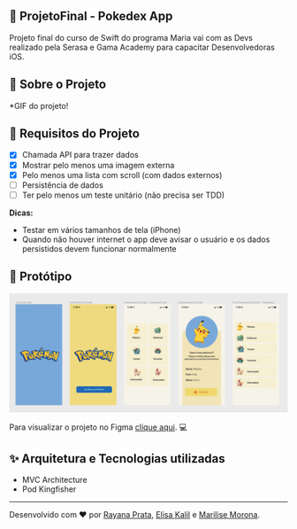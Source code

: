 
## 📱 ProjetoFinal - Pokedex App

Projeto final do curso de Swift do programa Maria vai com as Devs realizado pela Serasa e Gama Academy para capacitar Desenvolvedoras iOS.

## 📄  Sobre o Projeto

*GIF do projeto!

## 📌  Requisitos do Projeto

- [x] Chamada API para trazer dados
- [x] Mostrar pelo menos uma imagem externa
- [x] Pelo menos uma lista com scroll (com dados externos)
- [ ] Persistência de dados
- [ ] Ter pelo menos um teste unitário (não precisa ser TDD)

**Dicas:**
- Testar em vários tamanhos de tela (iPhone)
- Quando não houver internet o app deve avisar o usuário e os dados persistidos devem funcionar normalmente

## 🌈  Protótipo

![Prototipo Pokedex App](Assets/prototipo.png)

Para visualizar o projeto no Figma [clique aqui](https://www.figma.com/file/PdyGNBmOVnV5M2cefsPtDm/Projeto-Final---PokeAPI?node-id=0%3A1). 💻

## ✨  Arquitetura e Tecnologias utilizadas

- MVC Architecture
- Pod Kingfisher

---

Desenvolvido com ❤️ por [Rayana Prata](https://www.linkedin.com/in/rayanaprata), [Elisa Kalil](https://github.com/elisakalil) e [Marilise Morona](https://github.com/MariliseMorona).
